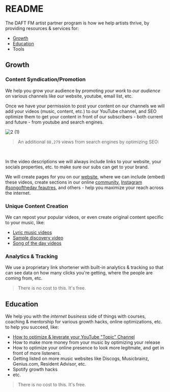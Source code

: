 # README

The DAFT FM artist partner program is how we help artists thrive, by providing resources & services for:
- [Growth](#growth)
- [Education](#education)
- Tools


## Growth

### Content Syndication/Promotion
We help you grow your audience by promoting _your work_ to _our audience_ on various channels like our website, youtube, email list, etc.

Once we have your permission to post your content on our channels we will add your videos (music, content, etc.) to our YouTube channel, and SEO optimize them to get your content in front of our subscribers - both current and future - from youtube and search engines.

![2 (1)](https://github.com/user-attachments/assets/6902ea8e-598e-4af6-910f-9d8bcb09ca59)
> An additional `88,279` views from search engines by optimizing SEO:
<br>

In the video descriptions we will always include links to your website, your socials properties, etc. to make sure our subs can get to your brand. 

We will create pages for you on our [website](https://daft.fm/artists/daft-punk/), where we can include (embed) these videos, create sections in our online [community](https://github.com/orgs/daftfm/discussions), [Instagram #songoftheday feautres](https://www.instagram.com/dvnschmchr/reel/Cs64bz-r0iS/), and others - help you maximize your reach across the internet.


### Unique Content Creation
We can repost your popular videos, or even create original content specific to your music, like: 
- [Lyric music videos](https://www.youtube.com/playlist?list=PL8bbllzXERyf75lf5xCBnwMlJnUIsoaYB)
- [Sample discovery video](https://www.canva.com/design/DAGUzM-nLXk/AdgUrwKVmqdIHhxO-ouGHA/watch?utm_content=DAGUzM-nLXk&utm_campaign=designshare&utm_medium=link&utm_source=editor&success=true)
- [Song of the day videos](https://www.instagram.com/dvnschmchr/reel/Cs64bz-r0iS/)


### Analytics & Tracking
We use a proprietary link shortener with built-in analytics & tracking so that can see data on how many clicks you're getting, where the people are coming from, etc.

> There is no cost to this. It's free.


## Education
We help you with the *internet business* side of things with courses, coaching & mentorship for various growth hacks, online optimizations, etc. to help you succeed, like:

- [How to optimize & leverate your YouTube "Topic" Channel][youtube-topic-channel]
- How to make more money from your music by optimizing your release
- How to optimize your online presence to look more legitmate, and get in front of more listeners.
- Getting listed on more music websites like Discogs, Musicbrainz, Genius.com, Resident Advisor, etc.
- Spotify growth hacks
- etc.

> There is no cost to this. It's free.





<!-- links -->

[youtube-topic-channel]: /docs/youtube-topic-channel.md

